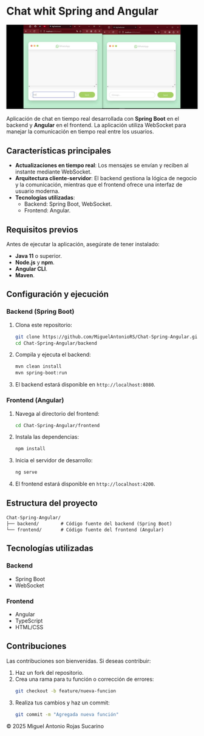 # Chat whit Spring and Angular
 
![Chat image](Chat.jpg)

Aplicación de chat en tiempo real desarrollada con **Spring Boot** en el backend y **Angular** en el frontend. La aplicación utiliza WebSocket para manejar la comunicación en tiempo real entre los usuarios. 

## Características principales 

- **Actualizaciones en tiempo real**: Los mensajes se envían y reciben al instante mediante WebSocket.
- **Arquitectura cliente-servidor**: El backend gestiona la lógica de negocio y la comunicación, mientras que el frontend ofrece una interfaz de usuario moderna.
- **Tecnologías utilizadas**:
  - Backend: Spring Boot, WebSocket.
  - Frontend: Angular.

## Requisitos previos 

Antes de ejecutar la aplicación, asegúrate de tener instalado:

- **Java 11** o superior.
- **Node.js** y **npm**.
- **Angular CLI**.
- **Maven**.

## Configuración y ejecución

### Backend (Spring Boot)

1. Clona este repositorio:
   ```bash
   git clone https://github.com/MiguelAntonioRS/Chat-Spring-Angular.git
   cd Chat-Spring-Angular/backend
   ```
   
2. Compila y ejecuta el backend:
   ```bash
   mvn clean install
   mvn spring-boot:run
   ```

3. El backend estará disponible en `http://localhost:8080`.

### Frontend (Angular)

1. Navega al directorio del frontend:
   ```bash
   cd Chat-Spring-Angular/frontend
   ```

2. Instala las dependencias:
   ```bash
   npm install
   ```

3. Inicia el servidor de desarrollo:
   ```bash
   ng serve
   ```

4. El frontend estará disponible en `http://localhost:4200`.

## Estructura del proyecto

```
Chat-Spring-Angular/
├── backend/        # Código fuente del backend (Spring Boot)
└── frontend/       # Código fuente del frontend (Angular)
```

## Tecnologías utilizadas

### Backend
- Spring Boot
- WebSocket

### Frontend
- Angular
- TypeScript
- HTML/CSS

## Contribuciones

Las contribuciones son bienvenidas. Si deseas contribuir:

1. Haz un fork del repositorio.
2. Crea una rama para tu función o corrección de errores:
   ```bash
   git checkout -b feature/nueva-funcion
   ```
3. Realiza tus cambios y haz un commit:
   ```bash
   git commit -m "Agregada nueva función"
   ```
   
© 2025 Miguel Antonio Rojas Sucarino
